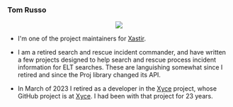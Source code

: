 ### Tom Russo
<p align="center">
  <img align="center" src="https://github-readme-stats.vercel.app/api?username=tvrusso&show_icons=true&title_color=63cda9&icon_color=63cda9"/>
</p>

- I'm one of the project maintainers for
  [Xastir](https://github.com/xastir/Xastir).

- I am a retired search and rescue incident commander, and have
  written a few projects designed to help search and rescue process
  incident information for ELT searches.  These are languishing somewhat
  since I retired and since the Proj library changed its API.

- In March of 2023 I retired as a developer in the
  [Xyce](https://xyce.sandia.gov/) project, whose GitHub project is at
  [Xyce](https://github.com/Xyce).  I had been with that project for 23 years.


<!--
**tvrusso/tvrusso** is a ✨ _special_ ✨ repository because its `README.md` (this file) appears on your GitHub profile.
-->
